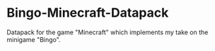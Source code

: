 # Bingo-Minecraft-Datapack
Datapack for the game "Minecraft" which implements my take on the minigame "Bingo".

